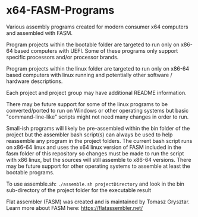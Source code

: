 # x64-FASM-Programs
Various assembly programs created for modern consumer x64 computers and assembled with FASM.

Program projects within the bootable folder are targeted to run only on x86-64 based computers with UEFI. Some of these programs only support specific processors and/or processor brands.

Program projects within the linux folder are targeted to run only on x86-64 based computers with linux running and potentially other software / hardware descriptions.

Each project and project group may have additional README information.

There may be future support for some of the linux programs to be converted/ported to run on Windows or other operating systems but basic "command-line-like" scripts might not need many changes in order to run.

Small-ish programs will likely be pre-assembled within the bin folder of the project but the assembler bash script(s) can always be used to help reassemble any program in the project folders. The current bash script runs on x86-64 linux and uses the x64 linux version of FASM included in the fasm folder of this repository so changes must be made to run the script with x86 linux, but the sources will still assemble to x86-64 versions. There may be future support for other operating systems to assemble at least the bootable programs.

To use assemble.sh:
`./assemble.sh projectDirectory` and look in the bin sub-directory of the project folder for the executable result

Flat assembler (FASM) was created and is maintained by Tomasz Grysztar.
Learn more about FASM here: https://flatassembler.net/
